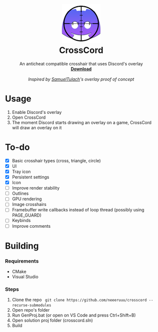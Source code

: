 <h1 align="center">
    <img src="resources/icon.png" alt="icon" width="128" height="128">
    <br/>
    <b>CrossCord</b>
</h1>

<p align="center">
    An anticheat compatible crosshair that uses Discord's overlay
    <br/>
    <a href="https://github.com/neeeruuu/crosscord/releases/latest"><b>Download</b></a>
    <br/>
    <br/>
    <i>Inspired by <a href="https://github.com/SamuelTulach">SamuelTulach</a>'s overlay proof of concept</i>
</p>


# Usage
1. Enable Discord's overlay
2. Open CrossCord
3. The moment Discord starts drawing an overlay on a game, CrossCord will draw an overlay on it

# To-do
- [x] Basic crosshair types (cross, triangle, circle)
- [x] UI
- [x] Tray icon
- [x] Persistent settings
- [x] Icon
- [ ] Improve render stability
- [ ] Outlines
- [ ] GPU rendering
- [ ] Image crosshairs
- [ ] Framebuffer write callbacks instead of loop thread (possibly using PAGE_GUARD)
- [ ] Keybinds
- [ ] Improve comments

# Building
### Requirements
* CMake
* Visual Studio

### Steps
1. Clone the repo ````
git clone https://github.com/neeeruuu/crosscord --recurse-submodules````
2. Open repo's folder
3. Run GenProj.bat (or open on VS Code and press Ctrl+Shift+B)
4. Open solution proj folder (crosscord.sln)
5. Build
